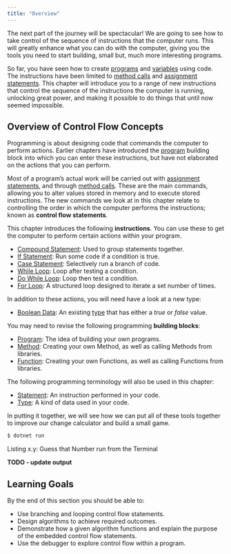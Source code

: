 ```yaml
---
title: "Overview"
---
```


The next part of the journey will be spectacular! We are going to see how to take control of the sequence of instructions that the computer runs. This will greatly enhance what you can do with the computer, giving you the tools you need to start building, small but, much more interesting programs.

So far, you have seen how to create [programs](../../1-sequence-and-data/1-concepts/00-program) and [variables](../../1-sequence-and-data/1-concepts/07-variable) using code. The instructions have been limited to [method calls](../../1-sequence-and-data/1-concepts/03-method-call) and [assignment statements](../../1-sequence-and-data/1-concepts/19-assignment-statement). This chapter will introduce you to a range of new instructions that control the sequence of the instructions the computer is running, unlocking great power, and making it possible to do things that until now seemed impossible.

## Overview of Control Flow Concepts

Programming is about designing code that commands the computer to perform actions. Earlier chapters have introduced the [program](../../1-sequence-and-data/1-concepts/00-program) building block into which you can enter these instructions, but have not elaborated on the actions that you can perform.

Most of a program’s actual work will be carried out with [assignment statements](../../1-sequence-and-data/1-concepts/08-assignment-statement), and through [method calls](../../1-sequence-and-data/1-concepts/03-method-call). These are the main commands, allowing you to alter values stored in memory and to execute stored instructions. The new commands we look at in this chapter relate to controlling the order in which the computer performs the instructions; known as **control flow statements**.

This chapter introduces the following **instructions**. You can use these to get the computer to perform certain actions within your program.

- [Compound Statement](../1-concepts/02-compound-statement): Used to group statements together.
- [If Statement](../1-concepts/03-1-if): Run some code if a condition is true.
- [Case Statement](../1-concepts/03-2-case): Selectively run a branch of code.
- [While Loop](../1-concepts/04-1-while-loop): Loop after testing a condition.
- [Do While Loop](../1-concepts/04-2-do-while): Loop then test a condition.
- [For Loop](../1-concepts/04-3-for-loop): A structured loop designed to iterate a set number of times.

In addition to these actions, you will need have a look at a new type:

- [Boolean Data](../1-concepts/01-0-boolean-data): An existing [type](../../1-sequence-and-data/1-concepts/06-type) that has either a *true* or *false* value.

You may need to revise the following programming **building blocks**:

- [Program](../../1-sequence-and-data/1-concepts/00-program): The idea of building your own programs.
- [Method](../../1-sequence-and-data/1-concepts/02-method): Creating your own Method, as well as calling Methods from libraries.
- [Function](#): Creating your own Functions, as well as calling Functions from libraries.

The following programming terminology will also be used in this chapter:

- [Statement](../../2-communicating-syntax/1-concepts/02-statement): An instruction performed in your code.
- [Type](../../1-sequence-and-data/1-concepts/06-type): A kind of data used in your code.

In putting it together, we will see how we can put all of these tools together to improve our change calculator and build a small game.

<a id="ListingGuessingGame"></a>

```bash
$ dotnet run

```
<div class="caption"><span class="caption-figure-nbr">Listing x.y: </span>Guess that Number run from the Terminal</div>

**TODO - update output**

## Learning Goals

By the end of this section you should be able to:

- Use branching and looping control flow statements.
- Design algorithms to achieve required outcomes.
- Demonstrate how a given algorithm functions and explain the purpose of the embedded control flow statements.
- Use the debugger to explore control flow within a program.
